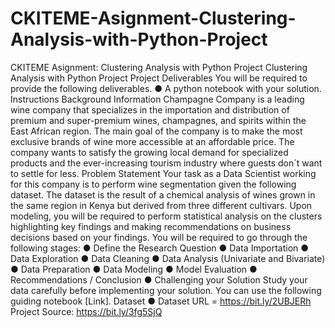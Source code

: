 # CKITEME-Asignment-Clustering-Analysis-with-Python-Project
CKITEME Asignment: Clustering Analysis with Python Project
Clustering Analysis with Python Project
Project Deliverables
You will be required to provide the following deliverables.
● A python notebook with your solution.
Instructions
Background Information
Champagne Company is a leading wine company that specializes in the importation and
distribution of premium and super-premium wines, champagnes, and spirits within the
East African region. The main goal of the company is to make the most exclusive brands
of wine more accessible at an affordable price. The company wants to satisfy the
growing local demand for specialized products and the ever-increasing tourism industry
where guests don´t want to settle for less.
Problem Statement
Your task as a Data Scientist working for this company is to perform wine segmentation
given the following dataset. The dataset is the result of a chemical analysis of wines
grown in the same region in Kenya but derived from three different cultivars.
Upon modeling, you will be required to perform statistical analysis on the clusters
highlighting key findings and making recommendations on business decisions based on
your findings.
You will be required to go through the following stages:
● Define the Research Question
● Data Importation
● Data Exploration
● Data Cleaning
● Data Analysis (Univariate and Bivariate)
● Data Preparation
● Data Modeling
● Model Evaluation
● Recommendations / Conclusion
● Challenging your Solution
Study your data carefully before implementing your solution.
You can use the following guiding notebook [Link].
Dataset
● Dataset URL = https://bit.ly/2UBJERh
Project Source: https://bit.ly/3fg5SjQ
